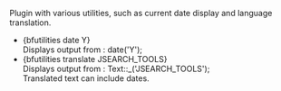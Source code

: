 Plugin with various utilities, such as current date display and language translation.
<ul>
<li>{bfutilities date Y}<br/>Displays output from : date('Y');</li>
<li>{bfutilities translate JSEARCH_TOOLS}<br/>
Displays output from : Text::_('JSEARCH_TOOLS');<br/>
Translated text can include dates.</li>
</ul>
